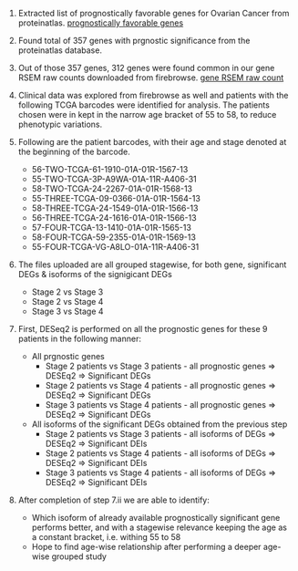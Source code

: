 1. Extracted list of prognostically favorable genes for Ovarian Cancer from proteinatlas.
[prognostically favorable genes](https://www.proteinatlas.org/search/prognostic%3Aovarian+cancer%3BFavourable+AND+sort_by%3Aprognostic+ovarian+cancer+AND+show_columns%3Aprognostic)

2. Found total of 357 genes with prgnostic significance from the proteinatlas database.

3. Out of those 357 genes, 312 genes were found common in our gene RSEM raw counts downloaded from firebrowse.
[gene RSEM raw count](http://gdac.broadinstitute.org/runs/stddata__2016_01_28/data/OV/20160128/gdac.broadinstitute.org_OV.Merge_rnaseqv2__illuminahiseq_rnaseqv2__unc_edu__Level_3__RSEM_genes__data.Level_3.2016012800.0.0.tar.gz)

4. Clinical data was explored from firebrowse as well and patients with the following TCGA barcodes were identified for analysis. The patients chosen were in kept in the narrow age bracket of 55 to 58, to reduce phenotypic variations.

5. Following are the patient barcodes, with their age and stage denoted at the beginning of the barcode.
   - 56-TWO-TCGA-61-1910-01A-01R-1567-13
   - 55-TWO-TCGA-3P-A9WA-01A-11R-A406-31
   - 58-TWO-TCGA-24-2267-01A-01R-1568-13
   - 55-THREE-TCGA-09-0366-01A-01R-1564-13
   - 58-THREE-TCGA-24-1549-01A-01R-1566-13
   - 56-THREE-TCGA-24-1616-01A-01R-1566-13
   - 57-FOUR-TCGA-13-1410-01A-01R-1565-13
   - 58-FOUR-TCGA-59-2355-01A-01R-1569-13
   - 55-FOUR-TCGA-VG-A8LO-01A-11R-A406-31
  
6. The files uploaded are all grouped stagewise, for both gene, significant DEGs & isoforms of the signigicant DEGs
   -  Stage 2 vs Stage 3
   -  Stage 2 vs Stage 4
   -  Stage 3 vs Stage 4
  
7. First, DESeq2 is performed on all the prognostic genes for these 9 patients in the following manner:
   - All prgnostic genes
     -    Stage 2 patients vs Stage 3 patients - all prognostic genes => DESEq2 => Significant DEGs
     -    Stage 2 patients vs Stage 4 patients - all prognostic genes => DESEq2 => Significant DEGs
     -    Stage 3 patients vs Stage 4 patients - all prognostic genes => DESEq2 => Significant DEGs
   - All isoforms of the significant DEGs obtained from the previous step
     -    Stage 2 patients vs Stage 3 patients - all isoforms of DEGs => DESEq2 => Significant DEIs
     -    Stage 2 patients vs Stage 4 patients - all isoforms of DEGs => DESEq2 => Significant DEIs
     -    Stage 3 patients vs Stage 4 patients - all isoforms of DEGs => DESEq2 => Significant DEIs
        
 8. After completion of step 7.ii we are able to identify:
    - Which isoform of already available prognostically significant gene performs better, and with a stagewise relevance keeping the age as a constant bracket, i.e. withing 55 to 58
    - Hope to find age-wise relationship after performing a deeper age-wise grouped study
